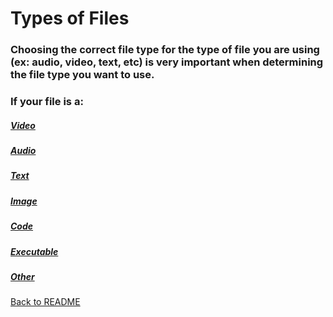 # Types of Files

### Choosing the correct file type for the type of file you are using (ex: audio, video, text, etc) is very important when determining the file type you want to use.

### If your file is a:

##### [Video](https://github.com/jacobrapp99/Final-Project-1600/blob/main/Video1.md)
##### [Audio](https://github.com/jacobrapp99/Final-Project-1600/blob/main/Audio1.md)
##### [Text](https://github.com/jacobrapp99/Final-Project-1600/blob/main/Text1.md)
##### [Image](https://github.com/jacobrapp99/Final-Project-1600/blob/main/Image1.md)
##### [Code](https://github.com/jacobrapp99/Final-Project-1600/blob/main/Code1.md)
##### [Executable](https://github.com/jacobrapp99/Final-Project-1600/blob/main/Executable1.md)
##### [Other](https://github.com/jacobrapp99/Final-Project-1600/blob/main/Other1.md)

[Back to README](https://github.com/jacobrapp99/Final-Project-1600/blob/main/README.md)
